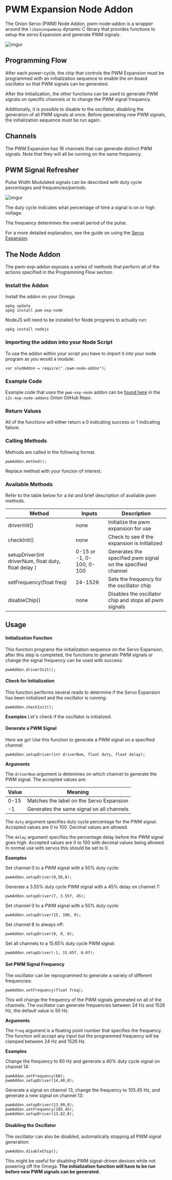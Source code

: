 # **PWM Expansion Node Addon**

The Onion Servo (PWM) Node Addon, pwm-node-addon is a wrapper around the `libonionpwmexp` dynamic C library that provides functions to setup the servo Expansion and generate PWM signals.

![imgur](http://i.imgur.com/aNoYCZc.png)



<!-- Programming Flow -->


## **Programming Flow**

After each power-cycle, the chip that controls the PWM Expansion must be programmed with an initialization sequence to enable the on-board oscillator so that PWM signals can be generated.

After the initialization, the other functions can be used to generate PWM signals on specific channels or to change the PWM signal frequency.

Additionally, it is possible to disable to the oscillator, disabling the generation of all PWM signals at once. Before generating new PWM signals, the initialization sequence must be run again.

## **Channels**

The PWM Expansion has 16 channels that can generate distinct PWM signals. Note that they will all be running on the same frequency.

<!-- PWM Signal Refresher -->
## **PWM Signal Refresher**

Pulse Width Modulated signals can be described with duty cycle percentages and frequencies/periods:

![imgur](http://www.bristolwatch.com/picaxe/images/io43.gif)

The duty cycle indicates what percentage of time a signal is on or high voltage.

The frequency determines the overall period of the pulse.

For a more detailed explanation, see the guide on using the [Servo Expansion](https://wiki.onion.io/Tutorials/Expansions/Using-the-Servo-Expansion#pwm-signals).

<!-- MAJOR HEADING -->
<!-- The Node Addon -->
## **The Node Addon**


The pwm-exp-addon exposes a series of methods that perform all of the actions specified in the Programming Flow section.

<!-- Install the Addon -->
### **Install the Addon**

Install the addon on your Omega:
```
opkg update
opkg install pwm-exp-node
```

NodeJS will need to be installed for Node programs to actually run:
```
opkg install nodejs
```

<!-- Importing the Addon -->
### **Importing the addon into your Node Script**

To use the addon within your script you have to import it into your node program as you would a module: 

```
var oledAddon = require("./pwm-node-addon");
```




<!-- Example Code -->
### **Example Code**

Example code that uses the `pwm-exp-node` addon can be [found here](https://github.com/OnionIoT/i2c-exp-node-addons/tree/master/Examples) in the `i2c-exp-node-addons` Onion GitHub Repo.



<!-- Return Values -->
### **Return Values**

All of the functions will either return a 0 indicating success or 1 indicating failure.

<!-- Calling Methods -->
### **Calling Methods**

Methods are called in the following format. 

```
pwmAddon.method();
```

Replace method with your funcion of interest. 


<!-- Available Methods -->
### **Available Methods**

Refer to the table below for a list and brief description of available pwm methods. 

|  Method |   Inputs|  Description |
|---|---|---|
|driverInit()|none| Initialize the pwm expansion for use|
|checkInit()|none|Check to see if the expansion is initialized|
|setupDriver(int driverNum, float duty, float delay )| 0-15 or -1, 0-100, 0-100 |Generates the specified pwm signal on the specified channel|
|setFrequency(float freq)| 24-1526| Sets the frequency for the oscillator chip|
|disableChip()|none|Disables the oscillator chip and stops all pwm signals|

<!-- MAJOR HEADING -->
<!-- Usage -->
## **Usage**

<!-- Init Function -->

#### **Initialization Function**
This function programs the initialization sequence on the Servo Expansion, after this step is completed, the functions to generate PWM signals or change the signal frequency can be used with success:
```
pwmAddon.driverInit();
```

<!-- Check Init Function -->
#### **Check for Initialization**

This function performs several reads to determine if the Servo Expansion has been initialized and the oscillator is running:
```
pwmAddon.checkInit();
```

<!-- Rajiv: Show return value here -->

**Examples**
Let's check if the oscillator is initialized.

<!-- Rajiv: Need real example here -->


<!-- Generate PWM Signal Function -->
#### **Generate a PWM Signal**
Here we go! Use this function to generate a PWM signal on a specified channel:
```
pwmAddon.setupDriver(int driverNum, float duty, float delay);
```

**Arguments**

The `driverNum` argument is detemines on which channel to generate the PWM signal. The accepted values are:

| Value | Meaning                                   |
|-------|-------------------------------------------|
| 0-15  | Matches the label on the Servo Expansion  |
| -1    | Generates the same signal on all channels |

The `duty` argument specifies duty cycle percentage for the PWM signal. Accepted values are 0 to 100. Decimal values are allowed.

The `delay` argument specifies the percentage delay before the PWM signal goes high. Accepted values are 0 to 100 with decimal values being allowed. In normal use with servos this should be set to 0.

**Examples**

Set channel 0 to a PWM signal with a 50% duty cycle:
```
pwmAddon.setupDriver(0,50,0);
```

Generate a 3.55% duty cycle PWM signal with a 45% delay on channel 7:
```
pwmAddon.setupDriver(7, 3.55f, 45);
```

Set channel 0 to a PWM signal with a 50% duty cycle:
```
pwmAddon.setupDriver(15, 100, 0);
```

Set channel 8 to always off:
```
pwmAddon.setupDriver(8, 0, 0);
```

Set all channels to a 15.65% duty cycle PWM signal:
```
pwmAddon.setupDriver(-1, 15.65f, 0.0f);
```

<!-- Set Signal Frequency -->
#### **Set PWM Signal Frequency**

The oscillator can be reprogrammed to generate a variety of different frequencies:
```
pwmAddon.setFrequency(float freq);
```

This will change the frequency of the PWM signals generated on all of the channels. The oscillator can generate frequencies between 24 Hz and 1526 Hz, the default value is 50 Hz.

**Arguments**

The `freq` argument is a floating point number that specifies the frequency. The function will accept any input but the programmed frequency will be clamped between 24 Hz and 1526 Hz.

**Examples**

Change the frequency to 60 Hz and generate a 40% duty cycle signal on channel 14:

```
pwmAddon.setFrequency(60);
pwmAddon.setupDriver(14,40,0);
```

Generate a signal on channel 13, change the frequency to 105.45 Hz, and generate a new signal on channel 13:
```
pwmAddon.setupDriver(13,99,0);
pwmAddon.setFrequency(105.45);
pwmAddon.setupDriver(13,82,0);
```


<!-- Disable Oscillator -->
#### **Disabling the Oscillator**
The oscillator can also be disabled, automatically stopping all PWM signal generation:
```
pwmAddon.disableChip();
```

This might be useful for disabling PWM signal-driven devices while not powering off the Omega. **The initialization function will have to be run before new PWM signals can be generated.**

